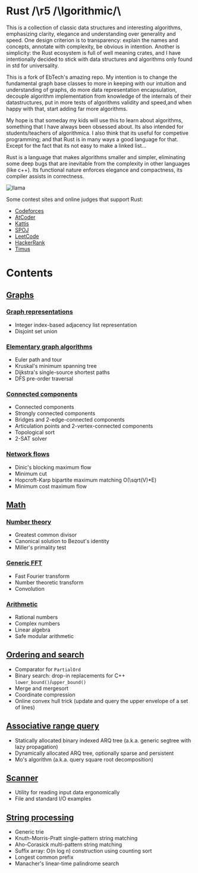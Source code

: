 # Rust /\r5 /\lgorithmic/\

This is a collection of classic data structures and interesting algorithms, emphasizing clarity, elegance and understanding over generality and speed. One design criterion is to transparency: explain the names and concepts, annotate with complexity, be obvious in intention. Another is simplicity: the Rust ecosystem is full of well meaning crates, and I have intentionally decided to stick with data structures and algorithms only found in std for universality.

This is a fork of EbTech's amazing repo. My intention is to change the fundamental graph base classes to more in keeping with our intuition and understanding of graphs, do more data representation encapsulation, decouple algorithm implementation from knowledge of the internals of their datastructures, put in more tests of algorithms validity and speed,and when happy with that, start adding far more algorithms. 

My hope is that someday my kids will use this to learn about algorithms, something that I have always been obsessed about. Its also intended for students/teachers of algorithmica. I also think that its useful for competive programming; and that Rust is in many ways a good language for that. Except for the fact that its not easy to make a linked list...

Rust is a language that makes algorithms smaller and simpler, eliminating some deep bugs that are inevitable from the complexity in other languages (like c++). Its functional nature enforces elegance and compactness, its compiler assists in correctness.


![llama](https://user-images.githubusercontent.com/9121210/218507152-5a9646d5-c8bb-4937-acfb-8834410975fd.jpg)

Some contest sites and online judges that support Rust:
- [Codeforces](https://codeforces.com)
- [AtCoder](https://atcoder.jp)
- [Kattis](https://open.kattis.com/help/rust)
- [SPOJ](https://www.spoj.com/)
- [LeetCode](https://leetcode.com/contest)
- [HackerRank](https://www.hackerrank.com/contests)
- [Timus](http://acm.timus.ru/help.aspx?topic=rust)

# Contents

## [Graphs](src/graph/)

### [Graph representations](src/graph/graph.rs)

- Integer index-based adjacency list representation
- Disjoint set union

### [Elementary graph algorithms](src/graph/util.rs)

- Euler path and tour
- Kruskal's minimum spanning tree 
- Dijkstra's single-source shortest paths
- DFS pre-order traversal

### [Connected components](src/graph/connectivity.rs)

- Connected components
- Strongly connected components
- Bridges and 2-edge-connected components
- Articulation points and 2-vertex-connected components
- Topological sort
- 2-SAT solver

### [Network flows](src/graph/flow.rs)

- Dinic's blocking maximum flow
- Minimum cut
- Hopcroft-Karp bipartite maximum matching O(\sqrt(V)*E)
- Minimum cost maximum flow

## [Math](src/math/)

### [Number theory](src/math/division.rs)

- Greatest common divisor
- Canonical solution to Bezout's identity
- Miller's primality test

### [Generic FFT](src/math/fft.rs)

- Fast Fourier transform
- Number theoretic transform
- Convolution

### [Arithmetic](src/math/num.rs)

- Rational numbers
- Complex numbers
- Linear algebra
- Safe modular arithmetic

## [Ordering and search](src/order.rs)

- Comparator for `PartialOrd`
- Binary search: drop-in replacements for C++ `lower_bound()`/`upper_bound()`
- Merge and mergesort
- Coordinate compression
- Online convex hull trick (update and query the upper envelope of a set of lines)

## [Associative range query](src/range_query)

- Statically allocated binary indexed ARQ tree (a.k.a. generic segtree with lazy propagation)
- Dynamically allocated ARQ tree, optionally sparse and persistent
- Mo's algorithm (a.k.a. query square root decomposition)

## [Scanner](src/scanner.rs)

- Utility for reading input data ergonomically
- File and standard I/O examples

## [String processing](src/string_proc.rs)

- Generic trie
- Knuth-Morris-Pratt single-pattern string matching
- Aho-Corasick multi-pattern string matching
- Suffix array: O(n log n) construction using counting sort
- Longest common prefix
- Manacher's linear-time palindrome search

